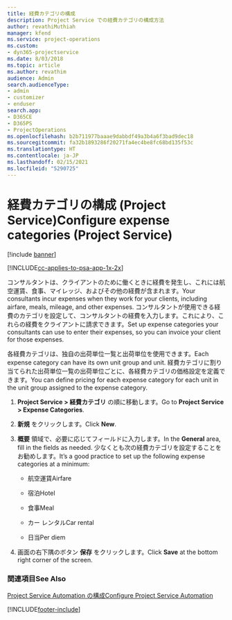 ```yaml
---
title: 経費カテゴリの構成
description: Project Service での経費カテゴリの構成方法
author: revathiMuthiah
manager: kfend
ms.service: project-operations
ms.custom:
- dyn365-projectservice
ms.date: 8/03/2018
ms.topic: article
ms.author: revathim
audience: Admin
search.audienceType:
- admin
- customizer
- enduser
search.app:
- D365CE
- D365PS
- ProjectOperations
ms.openlocfilehash: b2b711977baaae9dabbdf49a3b4a6f3bad9dec18
ms.sourcegitcommit: fa32b1893286f20271fa4ec4be8fc68bd135f53c
ms.translationtype: HT
ms.contentlocale: ja-JP
ms.lasthandoff: 02/15/2021
ms.locfileid: "5290725"
---
```

# <a name="configure-expense-categories-project-service"></a><span data-ttu-id="661bb-103">経費カテゴリの構成 (Project Service)</span><span class="sxs-lookup"><span data-stu-id="661bb-103">Configure expense categories (Project Service)</span></span>

[!include [banner](../includes/psa-now-project-operations.md)]

[!INCLUDE[cc-applies-to-psa-app-1x-2x](../includes/cc-applies-to-psa-app-1x-2x.md)]

<span data-ttu-id="661bb-104">コンサルタントは、クライアントのために働くときに経費を発生し、これには航空運賃、食事、マイレッジ、およびその他の経費が含まれます。</span><span class="sxs-lookup"><span data-stu-id="661bb-104">Your consultants incur expenses when they work for your clients, including airfare, meals, mileage, and other expenses.</span></span> <span data-ttu-id="661bb-105">コンサルタントが使用できる経費のカテゴリを設定して、コンサルタントの経費を入力します。これにより、これらの経費をクライアントに請求できます。</span><span class="sxs-lookup"><span data-stu-id="661bb-105">Set up expense categories your consultants can use to enter their expenses, so you can invoice your client for those expenses.</span></span>  
  
<span data-ttu-id="661bb-106">各経費カテゴリは、独自の出荷単位一覧と出荷単位を使用できます。</span><span class="sxs-lookup"><span data-stu-id="661bb-106">Each expense category can have its own unit group and unit.</span></span> <span data-ttu-id="661bb-107">経費カテゴリに割り当てられた出荷単位一覧の出荷単位ごとに、各経費カテゴリの価格設定を定義できます。</span><span class="sxs-lookup"><span data-stu-id="661bb-107">You can define pricing for each expense category for each unit in the unit group assigned to the expense category.</span></span>  
  
1.  <span data-ttu-id="661bb-108">**Project Service > 経費カテゴリ** の順に移動します。</span><span class="sxs-lookup"><span data-stu-id="661bb-108">Go to **Project Service > Expense Categories**.</span></span>  
  
2.  <span data-ttu-id="661bb-109">**新規** をクリックします。</span><span class="sxs-lookup"><span data-stu-id="661bb-109">Click **New**.</span></span>  
  
3.  <span data-ttu-id="661bb-110">**概要** 領域で、必要に応じてフィールドに入力します。</span><span class="sxs-lookup"><span data-stu-id="661bb-110">In the **General** area, fill in the fields as needed.</span></span> <span data-ttu-id="661bb-111">少なくとも次の経費カテゴリを設定することをお勧めします。</span><span class="sxs-lookup"><span data-stu-id="661bb-111">It’s a good practice to set up the following expense categories at a minimum:</span></span>  
  
    -   <span data-ttu-id="661bb-112">航空運賃</span><span class="sxs-lookup"><span data-stu-id="661bb-112">Airfare</span></span>  
  
    -   <span data-ttu-id="661bb-113">宿泊</span><span class="sxs-lookup"><span data-stu-id="661bb-113">Hotel</span></span>  
  
    -   <span data-ttu-id="661bb-114">食事</span><span class="sxs-lookup"><span data-stu-id="661bb-114">Meal</span></span>  
  
    -   <span data-ttu-id="661bb-115">カー レンタル</span><span class="sxs-lookup"><span data-stu-id="661bb-115">Car rental</span></span>  
  
    -   <span data-ttu-id="661bb-116">日当</span><span class="sxs-lookup"><span data-stu-id="661bb-116">Per diem</span></span>  
  
4.  <span data-ttu-id="661bb-117">画面の右下隅のボタン **保存** をクリックします。</span><span class="sxs-lookup"><span data-stu-id="661bb-117">Click **Save** at the bottom right corner of the screen.</span></span>  
  
### <a name="see-also"></a><span data-ttu-id="661bb-118">関連項目</span><span class="sxs-lookup"><span data-stu-id="661bb-118">See Also</span></span>  
 [<span data-ttu-id="661bb-119">Project Service Automation の構成</span><span class="sxs-lookup"><span data-stu-id="661bb-119">Configure Project Service Automation</span></span>](../psa/configure.md)


[!INCLUDE[footer-include](../includes/footer-banner.md)]